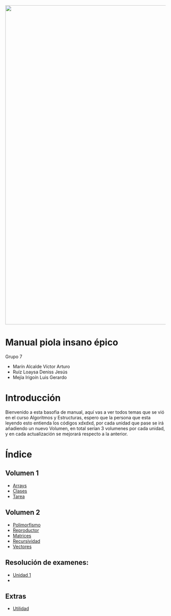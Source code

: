 <img src="https://i.imgur.com/6G6cJ4l.png" width="1000">

# Manual piola insano épico
Grupo 7
* Marín Alcalde Víctor Arturo 
* Ruíz Loaysa Deniss Jesús
* Mejía Irigoín Luis Gerardo
# Introducción
Bienvenido a esta basofia de manual, aquí vas a ver todos temas que se vió en el curso Algoritmos y Estructuras, espero que la persona que esta leyendo esto entienda los códigos xdxdxd, por cada unidad que pase se irá añadiendo un nuevo Volumen, en total serían 3 volumenes por cada unidad, y en cada actualización se mejorará respecto a la anterior.

# Índice
## Volumen 1
* [Arrays](Volume_1/Arrays.md)
* [Clases](Volume_1/Clases.md)
* [Tarea](Volume_1/Tarea.md)


## Volumen 2
* [Polimorfismo](Volume_2/Polimorfismo.md)
* [Reproductor](Volume_2/Recursividad.md)
* [Matrices](Volume_2/ArraysVol2.md)
* [Recursividad](Volume_2/Recursividad.md)
* [Vectores](<Volume_2/Matrices Y Vectores.md>)

## Resolución de examenes:
* [Unidad 1](Evaluation/Unidad1.md)
* 

## Extras
* [Utilidad](Extras.md)
